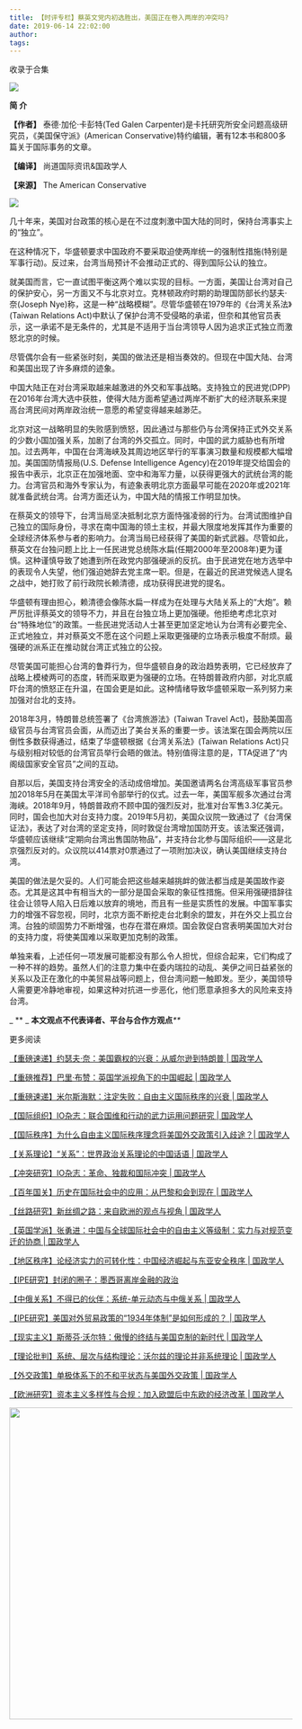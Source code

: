 ```yaml
---
title: 【时评专栏】蔡英文党内初选胜出，美国正在卷入两岸的冲突吗?
date: 2019-06-14 22:02:00
author: 
tags: 
---
```



收录于合集

![](/images/3130/2.gif)

**简 介**

 **【作者】** 泰德·加伦·卡彭特(Ted Galen Carpenter)是卡托研究所安全问题高级研究员，《美国保守派》(American
Conservative)特约编辑，著有12本书和800多篇关于国际事务的文章。

 **【编译】** 尚道国际资讯&国政学人

 **【来源】** The American Conservative

![](/images/3130/3.jpeg)

几十年来，美国对台政策的核心是在不过度刺激中国大陆的同时，保持台湾事实上的“独立”。

在这种情况下，华盛顿要求中国政府不要采取迫使两岸统一的强制性措施(特别是军事行动)。反过来，台湾当局预计不会推动正式的、得到国际公认的独立。

就美国而言，它一直试图平衡这两个难以实现的目标。一方面，美国让台湾对自己的保护安心，另一方面又不与北京对立。克林顿政府时期的助理国防部长约瑟夫·奈(Joseph
Nye)称，这是一种“战略模糊”。尽管华盛顿在1979年的《台湾关系法》(Taiwan Relations
Act)中默认了保护台湾不受侵略的承诺，但奈和其他官员表示，这一承诺不是无条件的，尤其是不适用于当台湾领导人因为追求正式独立而激怒北京的时候。

尽管偶尔会有一些紧张时刻，美国的做法还是相当奏效的。但现在中国大陆、台湾和美国出现了许多麻烦的迹象。

中国大陆正在对台湾采取越来越激进的外交和军事战略。支持独立的民进党(DPP)在2016年台湾大选中获胜，使得大陆方面希望通过两岸不断扩大的经济联系来提高台湾民间对两岸政治统一意愿的希望变得越来越渺茫。

北京对这一战略明显的失败感到愤怒，因此通过与那些仍与台湾保持正式外交关系的少数小国加强关系，加剧了台湾的外交孤立。同时，中国的武力威胁也有所增加。过去两年，中国在台湾海峡及其周边地区举行的军事演习数量和规模都大幅增加。美国国防情报局(U.S.
Defense Intelligence
Agency)在2019年提交给国会的报告中表示，北京正在加强地面、空中和海军力量，以获得更强大的武统台湾的能力。台湾官员和海外专家认为，有迹象表明北京方面最早可能在2020年或2021年就准备武统台湾。台湾方面还认为，中国大陆的情报工作明显加快。

在蔡英文的领导下，台湾当局坚决抵制北京方面恃强凌弱的行为。台湾试图维护自己独立的国际身份，寻求在南中国海的领土主权，并最大限度地发挥其作为重要的全球经济体系参与者的影响力。台湾当局已经获得了美国的新式武器。尽管如此，蔡英文在台独问题上比上一任民进党总统陈水扁(任期2000年至2008年)更为谨慎。这种谨慎导致了她遭到所在政党内部强硬派的反抗。由于民进党在地方选举中的表现令人失望，他们强迫她辞去党主席一职。但是，在最近的民进党候选人提名之战中，她打败了前行政院长赖清德，成功获得民进党的提名。

华盛顿有理由担心，赖清德会像陈水扁一样成为在处理与大陆关系上的“大炮”。赖严厉批评蔡英文的领导不力，并且在台独立场上更加强硬。他拒绝考虑北京对台“特殊地位”的政策。一些民进党活动人士甚至更加坚定地认为台湾有必要完全、正式地独立，并对蔡英文不愿在这个问题上采取更强硬的立场表示极度不耐烦。最强硬的派系正在推动就台湾正式独立的公投。

尽管美国可能担心台湾的鲁莽行为，但华盛顿自身的政治趋势表明，它已经放弃了战略上模棱两可的态度，转而采取更为强硬的立场。在特朗普政府内部，对北京威吓台湾的愤怒正在升温，在国会更是如此。这种情绪导致华盛顿采取一系列努力来加强对台北的支持。

2018年3月，特朗普总统签署了《台湾旅游法》(Taiwan Travel
Act)，鼓励美国高级官员与台湾官员会面，从而迈出了美台关系的重要一步。该法案在国会两院以压倒性多数获得通过，结束了华盛顿根据《台湾关系法》(Taiwan
Relations Act)只与级别相对较低的台湾官员举行会晤的做法。特别值得注意的是，TTA促进了“内阁级国家安全官员”之间的互动。

自那以后，美国支持台湾安全的活动成倍增加。美国邀请两名台湾高级军事官员参加2018年5月在美国太平洋司令部举行的仪式。过去一年，美国军舰多次通过台湾海峡。2018年9月，特朗普政府不顾中国的强烈反对，批准对台军售3.3亿美元。同时，国会也加大对台支持力度。2019年5月初，美国众议院一致通过了《台湾保证法》，表达了对台湾的坚定支持，同时敦促台湾增加国防开支。该法案还强调，华盛顿应该继续“定期向台湾出售国防物品”，并支持台北参与国际组织——这是北京强烈反对的。众议院以414票对0票通过了一项附加决议，确认美国继续支持台湾。

美国的做法是欠妥的。人们可能会把这些越来越挑衅的做法都当成是美国故作姿态。尤其是这其中有相当大的一部分是国会采取的象征性措施。但采用强硬措辞往往会让领导人陷入日后难以放弃的境地，而且有一些是实质性的发展。中国军事实力的增强不容忽视，同时，北京方面不断挖走台北剩余的盟友，并在外交上孤立台湾。台独的顽固势力不断增强，也存在潜在麻烦。国会敦促白宫表明美国加大对台的支持力度，将使美国难以采取更加克制的政策。

单独来看，上述任何一项发展可能都没有那么令人担忧，但综合起来，它们构成了一种不祥的趋势。虽然人们的注意力集中在委内瑞拉的动乱、美伊之间日益紧张的关系以及正在激化的中美贸易战等问题上，但台湾问题一触即发。至少，美国领导人需要更冷静地审视，如果这种对抗进一步恶化，他们愿意承担多大的风险来支持台湾。

  

 _ ** _ **本文观点不代表译者、平台与合作方观点**_**_

  

更多阅读

[【重磅速递】约瑟夫·奈：美国霸权的兴衰：从威尔逊到特朗普 |
国政学人](http://mp.weixin.qq.com/s?__biz=MzI3MTYzMzE5Mw==&mid=2247489590&idx=1&sn=a1322f34c7cfd0be1494d05e33a345ca&chksm=eb3f8670dc480f66a5effd17824651511e60daf3fc4b2cdd2f22e159885e4a01f1af8266fb4d&scene=21#wechat_redirect)  

[【重磅推荐】巴里·布赞：英国学派视角下的中国崛起 |
国政学人](http://mp.weixin.qq.com/s?__biz=MzI3MTYzMzE5Mw==&mid=2247489394&idx=1&sn=1699017a6fcabe15d599c00751470a2e&chksm=eb3f8934dc48002288f0a19989586b155b87a4bfb1f9cb3d7954d27aa15c1c128f78c6b1c1da&scene=21#wechat_redirect)  

[【重磅速递】米尔斯海默：注定失败：自由主义国际秩序的兴衰 |
国政学人](http://mp.weixin.qq.com/s?__biz=MzI3MTYzMzE5Mw==&mid=2247489451&idx=1&sn=f0df9cb9e133b8e77a57a37c46e36af8&chksm=eb3f89eddc4800fb16ada6166aa8e68333d2f3b9e1153bb02af335d77817a2ddea9803281550&scene=21#wechat_redirect)  

[【国际组织】IO杂志：联合国维和行动的武力运用问题研究 |
国政学人](http://mp.weixin.qq.com/s?__biz=MzI3MTYzMzE5Mw==&mid=2247489767&idx=1&sn=8bfe4bdef9c0c3fbb76acc6331805c6d&chksm=eb3f86a1dc480fb704537017dd03aa34614d73592775655e29375fc1a457ebcfb06fd00c3a51&scene=21#wechat_redirect)

[【国际秩序】为什么自由主义国际秩序理念将美国外交政策引入歧途？|
国政学人](http://mp.weixin.qq.com/s?__biz=MzI3MTYzMzE5Mw==&mid=2247489775&idx=1&sn=21ef70bf9e6efaa1273a7eb095a3b65f&chksm=eb3f86a9dc480fbf758cadcddf2f4b47702dd09650784442b8e8bab6b17be10cd46b16b96fd8&scene=21#wechat_redirect)  

[【关系理论】“关系”：世界政治关系理论的中国话语 |
国政学人](http://mp.weixin.qq.com/s?__biz=MzI3MTYzMzE5Mw==&mid=2247489791&idx=1&sn=c33af3e53142517a8b8f9b9cf317815a&chksm=eb3f86b9dc480fafef9629649f3b3c872a7aae3de608e7fa9a60614f0b5bcea7c874a73dc72f&scene=21#wechat_redirect)  

[【冲突研究】IO杂志：革命、独裁和国际冲突 |
国政学人](http://mp.weixin.qq.com/s?__biz=MzI3MTYzMzE5Mw==&mid=2247489812&idx=1&sn=59a2b43634f032f8e7e8e0f0aa63a7aa&chksm=eb3f8752dc480e44392aa84508ad1348614f2c08cf8c3ad06646a579322673e3722b8b472592&scene=21#wechat_redirect)

[【百年国关】历史在国际社会中的应用：从巴黎和会到现在 |
国政学人](http://mp.weixin.qq.com/s?__biz=MzI3MTYzMzE5Mw==&mid=2247489797&idx=1&sn=14c4ecc4368691606d311b967e6c3705&chksm=eb3f8743dc480e55b8944078a9acdefa01dc7355f6bb10dc1b7dc6ddd6e60d566c66a71606dd&scene=21#wechat_redirect)  

[【丝路研究】新丝绸之路：来自欧洲的观点与视角 |
国政学人](http://mp.weixin.qq.com/s?__biz=MzI3MTYzMzE5Mw==&mid=2247489828&idx=1&sn=57d4d13a9fa4ee2743ada310145b176b&chksm=eb3f8762dc480e74e861e5200fc02bd5d1ffa3d7f074846d7eb986a1ddc8a4fee30939ec21f2&scene=21#wechat_redirect)  

[【英国学派】张勇进：中国与全球国际社会中的自由主义等级制：实力与对规范变迁的协商 |
国政学人](http://mp.weixin.qq.com/s?__biz=MzI3MTYzMzE5Mw==&mid=2247489838&idx=1&sn=2901fbc33924bafc2a731db1dee3e094&chksm=eb3f8768dc480e7ec5ee610af89890064e553134df7a6b49abf186cbfc1359d5a3fc200eccc1&scene=21#wechat_redirect)  

[【地区秩序】论经济实力的可转化性：中国经济崛起与东亚安全秩序 |
国政学人](http://mp.weixin.qq.com/s?__biz=MzI3MTYzMzE5Mw==&mid=2247489851&idx=1&sn=538c1798944da03569966bca343b221f&chksm=eb3f877ddc480e6bb675dea02c5e5b67f6869e335cc62cc5d87f89313d734a7bf9ca28d778d1&scene=21#wechat_redirect)  

[【IPE研究】封闭的圈子：墨西哥离岸金融的政治](http://mp.weixin.qq.com/s?__biz=MzI3MTYzMzE5Mw==&mid=2247489873&idx=1&sn=2f7ac5233daa9e35f9dbac2bb6a291bd&chksm=eb3f8717dc480e01dbb1bd81bc2724e8d47e92c259619da17f5f0aefafb7240b2e751e2c8411&scene=21#wechat_redirect)  

[【中俄关系】不得已的伙伴：系统-单元动态与中俄关系 |
国政学人](http://mp.weixin.qq.com/s?__biz=MzI3MTYzMzE5Mw==&mid=2247489885&idx=1&sn=74ec3a28d640c37f4a4d02b993d2cbc6&chksm=eb3f871bdc480e0db2a92fea3c3671f3c6667a4fa7ef75e3d663e5c9b2dacb3a8ae96a700e75&scene=21#wechat_redirect)  

[【IPE研究】美国对外贸易政策的“1934年体制”是如何形成的？ |
国政学人](http://mp.weixin.qq.com/s?__biz=MzI3MTYzMzE5Mw==&mid=2247489904&idx=1&sn=1eefc55ee262aa61a30ceacddeb59043&chksm=eb3f8736dc480e2082f3eaba8c9994664b132e7f599157bbcc877aec69572b763abe544097bf&scene=21#wechat_redirect)  

[【现实主义】斯蒂芬·沃尔特：傲慢的终结与美国克制的新时代 |
国政学人](http://mp.weixin.qq.com/s?__biz=MzI3MTYzMzE5Mw==&mid=2247489922&idx=1&sn=f03efb35bdfb06bc2d056b3022224fc9&chksm=eb3f87c4dc480ed26b7cc73db886a645423ba8228604a9ead7d2320e314bea4758b721028dce&scene=21#wechat_redirect)  

[【理论批判】系统、层次与结构理论：沃尔兹的理论并非系统理论 |
国政学人](http://mp.weixin.qq.com/s?__biz=MzI3MTYzMzE5Mw==&mid=2247489951&idx=1&sn=0bf1fa028155c72977ec3f7d5a37c5c1&chksm=eb3f87d9dc480ecf7b86be2a2f680abe161626aa3f60bf678433f9e91c74092db3cf61817ed8&scene=21#wechat_redirect)  

[【外交政策】单极体系下的不和平状态与美国外交政策 |
国政学人](http://mp.weixin.qq.com/s?__biz=MzI3MTYzMzE5Mw==&mid=2247489957&idx=1&sn=eaad402ee0c876bf0d7b6f600690d8d2&chksm=eb3f87e3dc480ef59ecdf95ce1f2011be4cf00edcc253bcf453325c2387dc4366546464a89c8&scene=21#wechat_redirect)  

[【欧洲研究】资本主义多样性与合规：加入欧盟后中东欧的经济改革 |
国政学人](http://mp.weixin.qq.com/s?__biz=MzI3MTYzMzE5Mw==&mid=2247489972&idx=1&sn=a28de1c2ef65036c0425f68722a3dcd1&chksm=eb3f87f2dc480ee46f402e0240c340a6b03d23610e149e308039016c88c2f9962d103b57db23&scene=21#wechat_redirect)  

  

<img src='/images/3130/4.gif' width='554.306px' />

